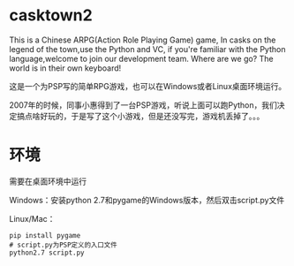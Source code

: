 # casktown2


This is a Chinese ARPG(Action Role Playing Game) game, In casks on the legend of the town,use the Python and VC, if you're familiar with the Python language,welcome to join our development team. Where are we go? The world is in their own keyboard!

这是一个为PSP写的简单RPG游戏，也可以在Windows或者Linux桌面环境运行。

2007年的时候，同事小惠得到了一台PSP游戏，听说上面可以跑Python，我们决定搞点啥好玩的，于是写了这个小游戏，但是还没写完，游戏机丢掉了。。。


# 环境

需要在桌面环境中运行

Windows：安装python 2.7和pygame的Windows版本，然后双击script.py文件

Linux/Mac：

```
pip install pygame
# script.py为PSP定义的入口文件
python2.7 script.py
```